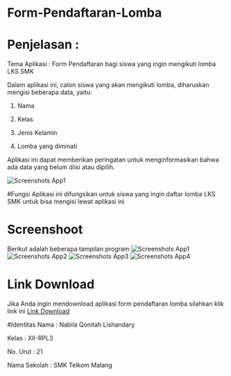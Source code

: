 # Form-Pendaftaran-Lomba

# Penjelasan :
Tema Aplikasi : Form Pendaftaran bagi siswa yang ingin mengikuti lomba LKS SMK

Dalam aplikasi ini, calon siswa yang akan mengikuti lomba, diharuskan mengisi beberapa data, yaitu:

1. Nama

2. Kelas

3. Jenis Kelamin

4. Lomba yang diminati

Aplikasi ini dapat memberikan peringatan untuk menginformasikan bahwa ada data yang belum diisi atau dipilih.

![Screenshots App1](https://github.com/nabilaql/Form-Pendaftaran-Lomba/blob/master/SS5.jpeg)

#Fungsi
Aplikasi ini difungsikan untuk siswa yang ingin daftar lomba LKS SMK untuk bisa mengisi lewat aplikasi ini

# Screenshoot
Berikut adalah beberapa tampilan program
![Screenshots App1](https://github.com/nabilaql/Form-Pendaftaran-Lomba/blob/master/SS1.jpeg)
![Screenshots App2](https://github.com/nabilaql/Form-Pendaftaran-Lomba/blob/master/SS2.jpeg)
![Screenshots App3](https://github.com/nabilaql/Form-Pendaftaran-Lomba/blob/master/SS3.jpeg)
![Screenshots App4](https://github.com/nabilaql/Form-Pendaftaran-Lomba/blob/master/SS4.jpeg)

# Link Download
Jika Anda ingin mendownload aplikasi form pendaftaran lomba silahkan klik link ini
[Link Download](https://drive.google.com/file/d/0B7AksMREvbFLaWtOVkhvT25DZm8/view?usp=drivesdk)

#Identitas
Nama          : Nabila Qonitah Lishandary

Kelas         : XII-RPL3

No. Urut      : 21

Nama Sekolah  : SMK Telkom Malang
